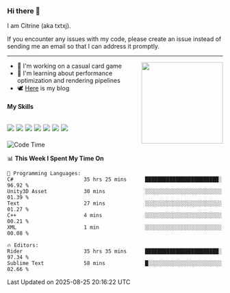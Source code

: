 ### Hi there 👋

I am Citrine (aka txtxj).

If you encounter any issues with my code, please create an issue instead of sending me an email so that I can address it promptly.

---

<img align="right" height="190" src="http://github-profile-summary-cards.vercel.app/api/cards/stats?username=txtxj&theme=vue">

- 🌱 I'm working on a casual card game
- 📖 I'm learning about performance optimization and rendering pipelines
- 🕊️ [Here](https://txtxj.top) is my blog

#### My Skills

![](https://img.shields.io/badge/Unity-000000?logo=unity&logoColor=fff)
![](https://img.shields.io/badge/C%23-239120?logo=csharp&logoColor=fff)
![](https://img.shields.io/badge/Python-3e74a2?logo=python&logoColor=fff)
![](https://img.shields.io/badge/C++-65318e?logo=cplusplus&logoColor=fff)
![](https://img.shields.io/badge/Vue-4FC08D?logo=vuedotjs&logoColor=fff)
![](https://img.shields.io/badge/Blender-f5792a?logo=blender&logoColor=fff)
![](https://img.shields.io/badge/MS%20SQL-cc2927?logo=microsoftsqlserver&logoColor=fff)
---

<!--START_SECTION:waka-->
![Code Time](http://img.shields.io/badge/Code%20Time-3%2C270%20hrs%2016%20mins-blue)

📊 **This Week I Spent My Time On** 

```text
💬 Programming Languages: 
C#                       35 hrs 25 mins      ████████████████████████░   96.92 % 
Unity3D Asset            30 mins             ░░░░░░░░░░░░░░░░░░░░░░░░░   01.39 % 
Text                     27 mins             ░░░░░░░░░░░░░░░░░░░░░░░░░   01.27 % 
C++                      4 mins              ░░░░░░░░░░░░░░░░░░░░░░░░░   00.21 % 
XML                      1 min               ░░░░░░░░░░░░░░░░░░░░░░░░░   00.08 % 

🔥 Editors: 
Rider                    35 hrs 35 mins      ████████████████████████░   97.34 % 
Sublime Text             58 mins             █░░░░░░░░░░░░░░░░░░░░░░░░   02.66 % 
```


 Last Updated on 2025-08-25 20:16:22 UTC
<!--END_SECTION:waka-->
